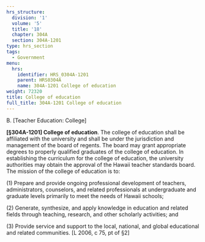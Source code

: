 ```yaml
---
hrs_structure:
  division: '1'
  volume: '5'
  title: '18'
  chapter: 304A
  section: 304A-1201
type: hrs_section
tags:
  - Government
menu:
  hrs:
    identifier: HRS_0304A-1201
    parent: HRS0304A
    name: 304A-1201 College of education
weight: 72320
title: College of education
full_title: 304A-1201 College of education
---
```

B. [Teacher Education: College]

**[§304A-1201] College of education**. The college of education shall be affiliated with the university and shall be under the jurisdiction and management of the board of regents. The board may grant appropriate degrees to properly qualified graduates of the college of education. In establishing the curriculum for the college of education, the university authorities may obtain the approval of the Hawaii teacher standards board. The mission of the college of education is to:

(1) Prepare and provide ongoing professional development of teachers, administrators, counselors, and related professionals at undergraduate and graduate levels primarily to meet the needs of Hawaii schools;

(2) Generate, synthesize, and apply knowledge in education and related fields through teaching, research, and other scholarly activities; and

(3) Provide service and support to the local, national, and global educational and related communities. [L 2006, c 75, pt of §2]
